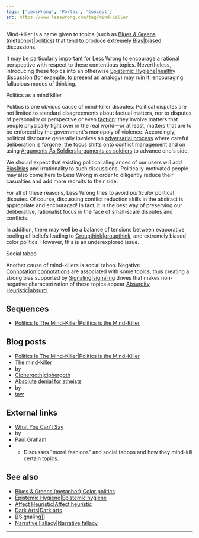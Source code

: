 ```yaml
---
tags: ['LessWrong', 'Portal', 'Concept']
src: https://www.lesswrong.com/tag/mind-killer
---
```


Mind-killer is a name given to topics (such as [Blues & Greens (metaphor)|politics](https://www.lesswrong.com/tag/blues-and-greens-metaphor)) that tend to produce extremely [Bias|biased](https://www.lesswrong.com/tag/bias) discussions.

It may be particularly important for Less Wrong to encourage a rational perspective with respect to these contentious topics. Nevertheless, introducing these topics into an otherwise [Epistemic Hygiene|healthy](https://www.lesswrong.com/tag/epistemic-hygiene) discussion (for example, to present an analogy) may ruin it, encouraging fallacious modes of thinking.

Politics as a mind killer

Politics is one obvious cause of mind-killer disputes: Political disputes are not limited to standard disagreements about factual matters, nor to disputes of personality or perspective or even [faction](https://wiki.lesswrong.com/wiki/faction): they involve matters that people physically fight over in the real world—or at least, matters that are to be enforced by the government's monopoly of violence. Accordingly, political discourse generally involves an [adversarial process](https://wiki.lesswrong.com/wiki/adversarial_process) where careful deliberation is forgone; the focus shifts onto conflict management and on using [Arguments As Soldiers|arguments as soldiers](https://www.lesswrong.com/tag/arguments-as-soldiers) to advance one's side.

We should expect that existing political allegiances of our users will add [Bias|bias](https://www.lesswrong.com/tag/bias) and irrationality to such discussions. Politically-motivated people may also come here to Less Wrong in order to diligently reduce their casualties and add more recruits to their side.

For all of these reasons, Less Wrong tries to avoid *particular* political disputes. Of course, discussing conflict reduction skills in the abstract is appropriate and encouraged! In fact, it is the best way of preserving our deliberative, rationalist focus in the face of small-scale disputes and conflicts.

In addition, there may well be a balance of tensions between evaporative cooling of beliefs leading to [Groupthink|groupthink](https://www.lesswrong.com/tag/groupthink), and extremely biased color politics. However, this is an underexplored issue.

Social taboo

Another cause of mind-killers is social taboo. Negative [Connotation|connotations](https://www.lesswrong.com/tag/connotation) are associated with some topics, thus creating a strong bias supported by [Signaling|signaling](https://www.lesswrong.com/tag/signaling) drives that makes non-negative characterization of these topics appear [Absurdity Heuristic|absurd](https://www.lesswrong.com/tag/absurdity-heuristic).

## Sequences
- [Politics Is The Mind-Killer|Politics is the Mind-Killer](https://www.lesswrong.com/tag/politics-is-the-mind-killer)

## Blog posts
- [Politics Is The Mind-Killer|Politics is the Mind-Killer](http://lesswrong.com/lw/gw/politics_is_the_mindkiller/)
- [The mind-killer](http://lesswrong.com/lw/ee/the_mindkiller/)
-  by 
- [Ciphergoth|ciphergoth](https://www.lesswrong.com/tag/ciphergoth)
- [Absolute denial for atheists](http://lesswrong.com/lw/12w/absolute_denial_for_atheists/)
-  by 
- [taw](https://wiki.lesswrong.com/wiki/taw)

## External links
- [What You Can't Say](http://paulgraham.com/say.html)
-  by 
- [Paul Graham](https://wiki.lesswrong.com/wiki/Paul_Graham)
-  - Discusses "moral fashions" and social taboos and how they mind-kill certain topics.

## See also
- [Blues & Greens (metaphor)|Color politics](https://www.lesswrong.com/tag/blues-and-greens-metaphor)
- [Epistemic Hygiene|Epistemic hygiene](https://www.lesswrong.com/tag/epistemic-hygiene)
- [Affect Heuristic|Affect heuristic](https://www.lesswrong.com/tag/affect-heuristic)
- [Dark Arts|Dark arts](https://www.lesswrong.com/tag/dark-arts)
- [[Signaling]]
- [Narrative Fallacy|Narrative fallacy](https://www.lesswrong.com/tag/narrative-fallacy)



---

